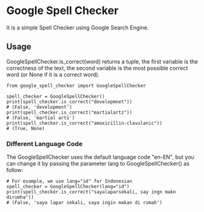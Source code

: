 # Google Spell Checker

It is a simple Spell Checker using Google Search Engine.

## Usage

GoogleSpellChecker.is_correct(word) returns a tuple, the first variable is the correctness of the text,
the second variable is the most possible correct word (or None if it is a correct word).
```
from google_spell_checker import GoogleSpellChecker

spell_checker = GoogleSpellChecker()
print(spell_checker.is_correct("developmnet"))
# (False, 'development')
print(spell_checker.is_correct("martialartz"))
# (False, 'martial arts')
print(spell_checker.is_correct("amoxicillin-clavulanic"))
# (True, None)
```
### Different Language Code
The GoogleSpellChecker uses the default language code "en-EN", but you can change it by passing the parameter 
lang to GoogleSpellChecker() as follow:
```
# For example, we use lang="id" for Indonesian
spell_checker = GoogleSpellChecker(lang="id")
print(spell_checker.is_correct("sayalaparsekali, say ingn makn dirumha"))
# (False, 'saya lapar sekali, saya ingin makan di rumah')
```